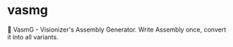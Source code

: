 # vasmg
🧮 VasmG - Visionizer's Assembly Generator. Write Assembly once, convert it into all variants.

